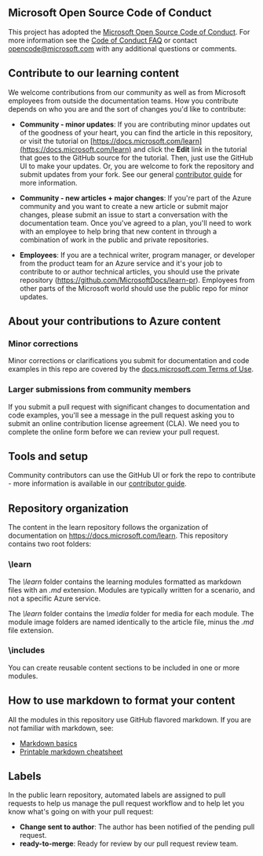 ## Microsoft Open Source Code of Conduct

This project has adopted the [Microsoft Open Source Code of Conduct](https://opensource.microsoft.com/codeofconduct/).
For more information see the [Code of Conduct FAQ](https://opensource.microsoft.com/codeofconduct/faq/) or contact [opencode@microsoft.com](mailto:opencode@microsoft.com) with any additional questions or comments.

## Contribute to our learning content
We welcome contributions from our community as well as from Microsoft employees from outside the documentation teams. How you contribute depends on who you are and the sort of changes you'd like to contribute:

* **Community - minor updates**: If you are contributing minor updates out of the goodness of your heart, you can find the article in this repository, or visit the tutorial on [https://docs.microsoft.com/learn](https://docs.microsoft.com/learn) and click the **Edit** link in the tutorial that goes to the GitHub source for the tutorial. Then, just use the GitHub UI to make your updates. Or, you are welcome to fork the repository and submit updates from your fork. See our general [contributor guide](https://docs.microsoft.com/contribute/) for more information.

* **Community - new articles + major changes**: If you're part of the Azure community and you want to create a new article or submit major changes, please submit an issue to start a conversation with the documentation team. Once you've agreed to a plan, you'll need to work with an employee to help bring that new content in through a combination of work in the public and private repositories. 

* **Employees**: If you are a technical writer, program manager, or developer from the product team for an Azure service and it's your job to contribute to or author technical articles, you should use the private repository (https://github.com/MicrosoftDocs/learn-pr). Employees from other parts of the Microsoft world should use the public repo for minor updates.

## About your contributions to Azure content
### Minor corrections
Minor corrections or clarifications you submit for documentation and code examples in this repo are covered by the [docs.microsoft.com Terms of Use](https://docs.microsoft.com/legal/termsofuse).

### Larger submissions from community members
If you submit a pull request with significant changes to documentation and code examples, you'll see a message in the pull request asking you to submit an online contribution license agreement (CLA). We need you to complete the online form before we can review your pull request.

## Tools and setup
Community contributors can use the GitHub UI or fork the repo to contribute - more information is available in our [contributor guide](https://docs.microsoft.com/contribute). 

## Repository organization
The content in the learn repository follows the organization of documentation on https://docs.microsoft.com/learn. This repository contains two root folders:

### \learn
The *\learn* folder contains the learning modules formatted as markdown files with an *.md* extension. Modules are typically written for a scenario, and not a specific Azure service.

The *\learn* folder contains the *\media* folder for media for each module. The module image folders are named identically to the article file, minus the *.md* file extension.

### \includes
You can create reusable content sections to be included in one or more modules.

## How to use markdown to format your content
All the modules in this repository use GitHub flavored markdown. If you are not familiar with markdown, see:

* [Markdown basics](https://help.github.com/articles/markdown-basics/)
* [Printable markdown cheatsheet](https://guides.github.com/pdfs/markdown-cheatsheet-online.pdf)


## Labels
In the public learn repository, automated labels are assigned to pull requests to help us manage the pull request workflow and to help let you know what's going on with your pull request:

* **Change sent to author**: The author has been notified of the pending pull request.
* **ready-to-merge**: Ready for review by our pull request review team.